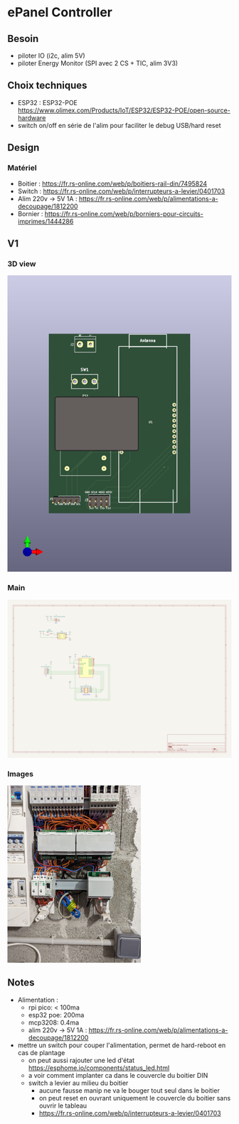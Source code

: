 # ePanel Controller

## Besoin

- piloter IO (i2c, alim 5V)
- piloter Energy Monitor (SPI avec 2 CS + TIC, alim 3V3)

## Choix techniques

- ESP32 : ESP32-POE https://www.olimex.com/Products/IoT/ESP32/ESP32-POE/open-source-hardware
- switch on/off en série de l'alim pour faciliter le debug USB/hard reset

## Design

### Matériel

- Boitier : https://fr.rs-online.com/web/p/boitiers-rail-din/7495824
- Switch : https://fr.rs-online.com/web/p/interrupteurs-a-levier/0401703
- Alim 220v -> 5V 1A : https://fr.rs-online.com/web/p/alimentations-a-decoupage/1812200
- Bornier : https://fr.rs-online.com/web/p/borniers-pour-circuits-imprimes/1444286

## V1

### 3D view

![](v1/3dview.png)

### Main

![](v1/schematic.png)

### Images

<img src="v1/pictures/tableau.jpg" width="300">

## Notes

- Alimentation : 
  - rpi pico: < 100ma
  - esp32 poe: 200ma
  - mcp3208: 0.4ma
  - alim 220v -> 5V 1A : https://fr.rs-online.com/web/p/alimentations-a-decoupage/1812200
- mettre un switch pour couper l'alimentation, permet de hard-reboot en cas de plantage
  - on peut aussi rajouter une led d'état https://esphome.io/components/status_led.html
  - a voir comment implanter ca dans le couvercle du boitier DIN
  - switch a levier au milieu du boitier 
    - aucune fausse manip ne va le bouger tout seul dans le boitier
    - on peut reset en ouvrant uniquement le couvercle du boitier sans ouvrir le tableau
    - https://fr.rs-online.com/web/p/interrupteurs-a-levier/0401703
